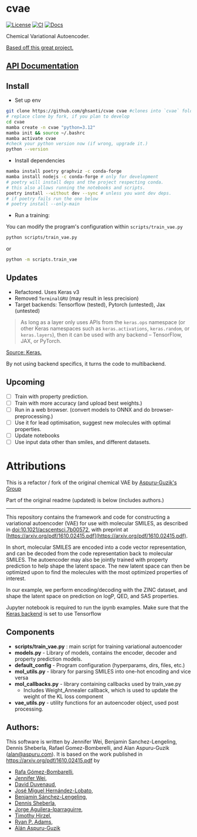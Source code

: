 # cvae
[![License](https://img.shields.io/badge/License-Apache_2.0-blue.svg)](https://opensource.org/licenses/Apache-2.0)
[![CI](https://github.com/ghsanti/cvae/actions/workflows/ruff.yaml/badge.svg)](https://github.com/ghsanti/cvae/actions/workflows/ruff.yaml)
[![Docs](https://github.com/ghsanti/cvae/actions/workflows/documentation.yaml/badge.svg)](https://github.com/ghsanti/cvae/actions/workflows/documentation.yaml)


Chemical Variational Autoencoder.

[Based off this great project.](https://github.com/aspuru-guzik-group/chemical_vae/)

## [API Documentation](https://ghsanti.github.io/cvae/)

## Install

* Set up env
```bash
git clone https://github.com/ghsanti/cvae cvae #clones into `cvae` folder
# replace clone by fork, if you plan to develop
cd cvae
mamba create -n cvae "python=3.12"
mamba init && source ~/.bashrc
mamba activate cvae
#check your python version now (if wrong, upgrade it.)
python --version
```
* Install dependencies
```bash
mamba install poetry graphviz -c conda-forge
mamba install nodejs -c conda-forge # only for development
# poetry will install deps and the project respecting conda.
# this also allows running the notebooks and scripts.
poetry install --without dev --sync # unless you want dev deps.
# if poetry fails run the one below
# poetry install --only-main
```

* Run a training:

You can modify the program's configuration within `scripts/train_vae.py`
```bash
python scripts/train_vae.py
```

or

```bash
python -m scripts.train_vae
```



## Updates

* Refactored. Uses Keras v3
* Removed `TerminalGRU` (may result in less precision)
* Target backends: Tensorflow (tested), Pytorch (untested), Jax (untested)

> As long as a layer only uses APIs from the `keras.ops` namespace (or other Keras namespaces such as `keras.activations`, `keras.random`, or `keras.layers`), then it can be used with any backend – TensorFlow, JAX, or PyTorch.

[Source: Keras.](https://keras.io/guides/making_new_layers_and_models_via_subclassing/)

By not using backend specifics, it turns the code to multibackend.


## Upcoming

- [ ] Train with property prediction.
- [ ] Train with more accuracy (and upload best weights.)
- [ ] Run in a web browser. (convert models to ONNX and do browser-preprocessing.)
- [ ] Use it for lead optimisation, suggest new molecules with optimal properties.
- [ ] Update notebooks
- [ ] Use input data other than smiles, and different datasets.

# Attributions

This is a refactor / fork of the original chemical VAE by [Aspuru-Guzik's Group](https://github.com/aspuru-guzik-group/chemical_vae/)

Part of the original readme (updated) is below (includes authors.)

------------------------


This repository contains the framework and code for constructing a variational autoencoder (VAE) for use with molecular SMILES, as described in [doi:10.1021/acscentsci.7b00572](http://pubs.acs.org/doi/abs/10.1021/acscentsci.7b00572), with preprint at [https://arxiv.org/pdf/1610.02415.pdf](https://arxiv.org/pdf/1610.02415.pdf).

In short, molecular SMILES are encoded into a code vector representation, and can be decoded from the code representation back to molecular SMILES. The autoencoder may also be jointly trained with property prediction to help shape the latent space. The new latent space can then be optimized upon to find the molecules with the most optimized properties of interest.

In our example, we perform encoding/decoding with the ZINC dataset, and shape the latent space on prediction on logP, QED, and SAS properties.

Jupyter notebook is required to run the ipynb examples.
Make sure that the [Keras backend](https://keras.io/backend/) is set to use Tensorflow

## Components

- **scripts/train_vae.py** : main script for training variational autoencoder
- **models.py** - Library of models, contains the encoder, decoder and property prediction models.
- **default_config** - Program configuration (hyperparams, dirs, files, etc.)
- **mol_utils.py** - library for parsing SMILES into one-hot encoding and vice versa
- **mol_callbacks.py** - library containing callbacks used by train_vae.py
  - Includes Weight_Annealer callback, which is used to update the weight of the KL loss component
- **vae_utils.py** - utility functions for an autoencoder object, used post processing.

## Authors:
This software is written by Jennifer Wei, Benjamin Sanchez-Lengeling, Dennis Sheberla, Rafael Gomez-Bomberelli, and Alan Aspuru-Guzik (alan@aspuru.com).
It is based on the work published in https://arxiv.org/pdf/1610.02415.pdf by

 * [Rafa Gómez-Bombarelli](http://aspuru.chem.harvard.edu/rafa-gomez-bombarelli/),
 * [Jennifer Wei](http://aspuru.chem.harvard.edu/jennifer-wei),
 * [David Duvenaud](https://www.cs.toronto.edu/~duvenaud/),
 * [José Miguel Hernández-Lobato](https://jmhl.org/),
 * [Benjamín Sánchez-Lengeling](),
 * [Dennis Sheberla](https://www.sheberla.com/),
 * [Jorge Aguilera-Iparraguirre](http://aspuru.chem.harvard.edu/jorge-aguilera/),
 * [Timothy Hirzel](https://www.linkedin.com/in/t1m0thy),
 * [Ryan P. Adams](http://people.seas.harvard.edu/~rpa/'),
 * [Alán Aspuru-Guzik](http://aspuru.chem.harvard.edu/about-alan/)
